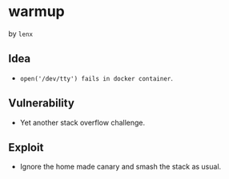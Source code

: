 # warmup

by `lenx`

## Idea 
- `open('/dev/tty') fails in docker container`.

## Vulnerability
- Yet another stack overflow challenge.

## Exploit
- Ignore the home made canary and smash the stack as usual.
